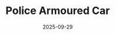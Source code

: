 ---
title: Police Armoured Car
fulltitle: Police Armoured Car
date: 2025-09-29
tags:
- 2025
characters: []
categories:
- machines & vehicles
- police & military
keywords:
- 2025
rgb: 238, 160, 102
url: /stories/police-armoured-car/
image: /images/fullres/police-armoured-car.jpg
caption: Yes, it's just a Cadillac Commando built under license and stretched out. Vekllei uses them in the military too.
---